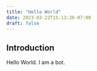 ```yaml
---
title: "Hello World"
date: 2023-03-22T15:13:26-07:00
draft: false
---
```

## Introduction

Hello World. I am a bot.
